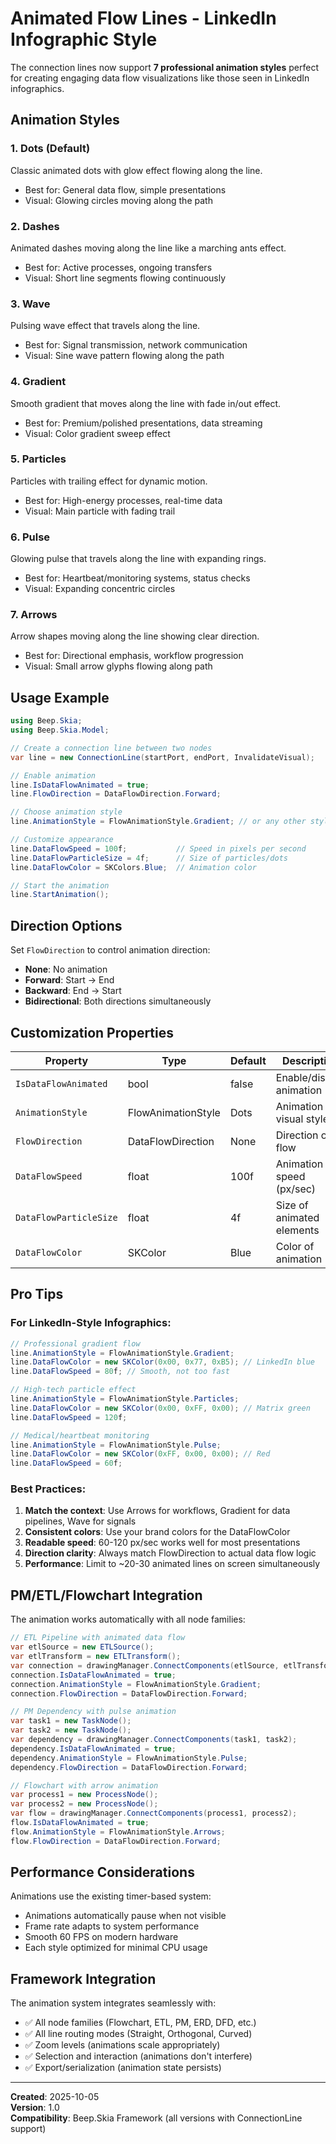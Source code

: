 # Animated Flow Lines - LinkedIn Infographic Style

The connection lines now support **7 professional animation styles** perfect for creating engaging data flow visualizations like those seen in LinkedIn infographics.

## Animation Styles

### 1. **Dots** (Default)
Classic animated dots with glow effect flowing along the line.
- Best for: General data flow, simple presentations
- Visual: Glowing circles moving along the path

### 2. **Dashes**
Animated dashes moving along the line like a marching ants effect.
- Best for: Active processes, ongoing transfers
- Visual: Short line segments flowing continuously

### 3. **Wave**
Pulsing wave effect that travels along the line.
- Best for: Signal transmission, network communication
- Visual: Sine wave pattern flowing along the path

### 4. **Gradient**
Smooth gradient that moves along the line with fade in/out effect.
- Best for: Premium/polished presentations, data streaming
- Visual: Color gradient sweep effect

### 5. **Particles**
Particles with trailing effect for dynamic motion.
- Best for: High-energy processes, real-time data
- Visual: Main particle with fading trail

### 6. **Pulse**
Glowing pulse that travels along the line with expanding rings.
- Best for: Heartbeat/monitoring systems, status checks
- Visual: Expanding concentric circles

### 7. **Arrows**
Arrow shapes moving along the line showing clear direction.
- Best for: Directional emphasis, workflow progression
- Visual: Small arrow glyphs flowing along path

## Usage Example

```csharp
using Beep.Skia;
using Beep.Skia.Model;

// Create a connection line between two nodes
var line = new ConnectionLine(startPort, endPort, InvalidateVisual);

// Enable animation
line.IsDataFlowAnimated = true;
line.FlowDirection = DataFlowDirection.Forward;

// Choose animation style
line.AnimationStyle = FlowAnimationStyle.Gradient; // or any other style

// Customize appearance
line.DataFlowSpeed = 100f;           // Speed in pixels per second
line.DataFlowParticleSize = 4f;      // Size of particles/dots
line.DataFlowColor = SKColors.Blue;  // Animation color

// Start the animation
line.StartAnimation();
```

## Direction Options

Set `FlowDirection` to control animation direction:

- **None**: No animation
- **Forward**: Start → End
- **Backward**: End → Start  
- **Bidirectional**: Both directions simultaneously

## Customization Properties

| Property | Type | Default | Description |
|----------|------|---------|-------------|
| `IsDataFlowAnimated` | bool | false | Enable/disable animation |
| `AnimationStyle` | FlowAnimationStyle | Dots | Animation visual style |
| `FlowDirection` | DataFlowDirection | None | Direction of flow |
| `DataFlowSpeed` | float | 100f | Animation speed (px/sec) |
| `DataFlowParticleSize` | float | 4f | Size of animated elements |
| `DataFlowColor` | SKColor | Blue | Color of animation |

## Pro Tips

### For LinkedIn-Style Infographics:
```csharp
// Professional gradient flow
line.AnimationStyle = FlowAnimationStyle.Gradient;
line.DataFlowColor = new SKColor(0x00, 0x77, 0xB5); // LinkedIn blue
line.DataFlowSpeed = 80f; // Smooth, not too fast

// High-tech particle effect
line.AnimationStyle = FlowAnimationStyle.Particles;
line.DataFlowColor = new SKColor(0x00, 0xFF, 0x00); // Matrix green
line.DataFlowSpeed = 120f;

// Medical/heartbeat monitoring
line.AnimationStyle = FlowAnimationStyle.Pulse;
line.DataFlowColor = new SKColor(0xFF, 0x00, 0x00); // Red
line.DataFlowSpeed = 60f;
```

### Best Practices:
1. **Match the context**: Use Arrows for workflows, Gradient for data pipelines, Wave for signals
2. **Consistent colors**: Use your brand colors for the DataFlowColor
3. **Readable speed**: 60-120 px/sec works well for most presentations
4. **Direction clarity**: Always match FlowDirection to actual data flow logic
5. **Performance**: Limit to ~20-30 animated lines on screen simultaneously

## PM/ETL/Flowchart Integration

The animation works automatically with all node families:

```csharp
// ETL Pipeline with animated data flow
var etlSource = new ETLSource();
var etlTransform = new ETLTransform();
var connection = drawingManager.ConnectComponents(etlSource, etlTransform);
connection.IsDataFlowAnimated = true;
connection.AnimationStyle = FlowAnimationStyle.Gradient;
connection.FlowDirection = DataFlowDirection.Forward;

// PM Dependency with pulse animation
var task1 = new TaskNode();
var task2 = new TaskNode();
var dependency = drawingManager.ConnectComponents(task1, task2);
dependency.IsDataFlowAnimated = true;
dependency.AnimationStyle = FlowAnimationStyle.Pulse;
dependency.FlowDirection = DataFlowDirection.Forward;

// Flowchart with arrow animation
var process1 = new ProcessNode();
var process2 = new ProcessNode();
var flow = drawingManager.ConnectComponents(process1, process2);
flow.IsDataFlowAnimated = true;
flow.AnimationStyle = FlowAnimationStyle.Arrows;
flow.FlowDirection = DataFlowDirection.Forward;
```

## Performance Considerations

Animations use the existing timer-based system:
- Animations automatically pause when not visible
- Frame rate adapts to system performance
- Smooth 60 FPS on modern hardware
- Each style optimized for minimal CPU usage

## Framework Integration

The animation system integrates seamlessly with:
- ✅ All node families (Flowchart, ETL, PM, ERD, DFD, etc.)
- ✅ All line routing modes (Straight, Orthogonal, Curved)
- ✅ Zoom levels (animations scale appropriately)
- ✅ Selection and interaction (animations don't interfere)
- ✅ Export/serialization (animation state persists)

---

**Created**: 2025-10-05  
**Version**: 1.0  
**Compatibility**: Beep.Skia Framework (all versions with ConnectionLine support)
